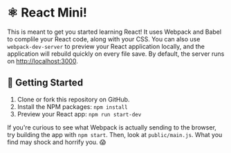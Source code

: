 # ⚛️ React Mini!

This is meant to get you started learning React! It uses Webpack and Babel to complile your React code, along with your CSS. You can also use `webpack-dev-server` to preview your React application locally, and the application will rebuild quickly on every file save. By default, the server runs on [http://localhost:3000](http://localhost:3000).

## 🚀 Getting Started

1. Clone or fork this repository on GitHub.
2. Install the NPM packages: `npm install`
3. Preview your React app: `npm run start-dev`

If you're curious to see what Webpack is actually sending to the browser, try building the app with `npm start`. Then, look at `public/main.js`. What you find may shock and horrify you. 😱
